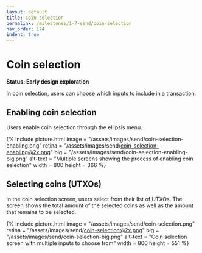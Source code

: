 ```yaml
---
layout: default
title: Coin selection
permalink: /milestones/1-7-send/coin-selection
nav_order: 174
indent: true
---
```


# Coin selection

**Status: Early design exploration**

In coin selection, users can choose which inputs to include in a transaction. 

## Enabling coin selection

Users enable coin selection through the ellipsis menu. 

{% include picture.html
	image = "/assets/images/send/coin-selection-enabling.png"
	retina = "/assets/images/send/coin-selection-enabling@2x.png"
	big = "/assets/images/send/coin-selection-enabling-big.png"
	alt-text = "Multiple screens showing the process of enabling coin selection"
	width = 800
	height = 366
%}

## Selecting coins (UTXOs)

In the coin selection screen, users select from their list of UTXOs. The screen shows the total amount of the selected coins as well as the amount that remains to be selected.

{% include picture.html
	image = "/assets/images/send/coin-selection.png"
	retina = "/assets/images/send/coin-selection@2x.png"
	big = "/assets/images/send/coin-selection-big.png"
	alt-text = "Coin selection screen with multiple inputs to choose from"
	width = 800
	height = 551
%}